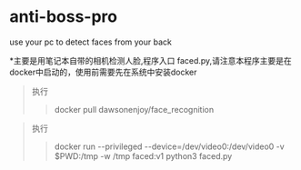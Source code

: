# anti-boss-pro
use your pc to detect faces from your back

*主要是用笔记本自带的相机检测人脸,程序入口 faced.py,请注意本程序主要是在docker中启动的，使用前需要先在系统中安装docker  
>执行
>>docker pull dawsonenjoy/face_recognition

>执行
>>docker run --privileged --device=/dev/video0:/dev/video0 -v $PWD:/tmp -w /tmp faced:v1 python3 faced.py
